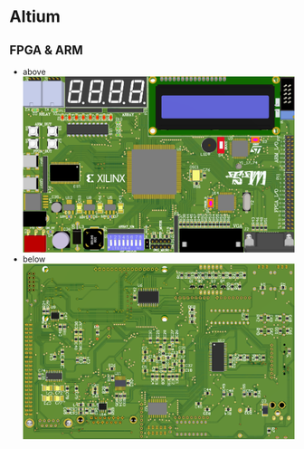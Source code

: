 # Altium
## FPGA & ARM
- above
![alt text](https://github.com/SajjadMahmoudi/Altium/blob/main/FPGA%20board/FPGA1-above.png)
- below
![alt text](https://github.com/SajjadMahmoudi/Altium/blob/main/FPGA%20board/FPGA1-below.png)
